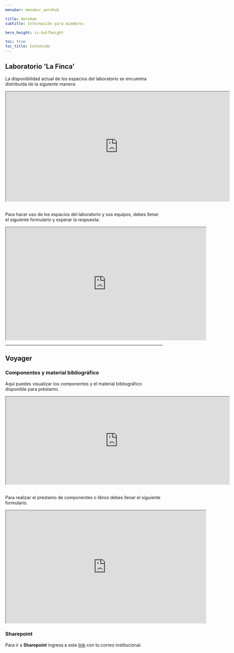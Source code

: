 ```yaml
---
menubar: menubar_aerohub

title: AeroHub
subtitle: Información para miembros

hero_height: is-halfheight

toc: true
toc_title: Contenido
---
```

<link href="../../assets/css/custom.css" rel="stylesheet" type="text/css">


## Laboratorio 'La Finca'
La disponibilidad actual de los espacios del laboratorio se encuentra distribuida de la siguiente manera:
<div align="center">
    <iframe src="https://docs.google.com/spreadsheets/d/e/2PACX-1vTBgNBpDLhdWaWTXhBcgzqBLaR6bvKGmzqTvpkVMfhoLlR0UipJsh-9NVL7jHCOB8s44uYOhgXSqKV4/pubhtml?widget=true" width="715" height="350"></iframe>
</div>
<br>

Para hacer uso de los espacios del laboratorio y sus equipos, debes llenar el siguiente formulario y esperar la respuesta:
<div align="center">
    <iframe src="https://docs.google.com/forms/d/e/1FAIpQLSeyzi2tVrVhp6q39__Tx9-DNwxcYVSg_TjuoIwBhI4Iitfjkg/viewform?embedded=true" width="640" height="360"></iframe>
</div>

---

## Voyager
### Componentes y material bibliográfico
Aquí puedes visualizar los componentes y el material bibliográfico disponible para préstamo.
<div align="center">
    <iframe src="https://docs.google.com/spreadsheets/d/e/2PACX-1vRA6kWar4EBXKLN4REIfc1wzqKwieSi_3wysSiZQaf2YRA5qXbpmpPs2SXZijZVYNi3c7mXXVg9p7Pg/pubhtml?widget=true&amp;headers=false" width="715" height="280"></iframe>
</div>
<br>

Para realizar el préstamo de componentes o libros debes llenar el siguiente formulario.
<div align="center">
    <iframe src="https://docs.google.com/forms/d/e/1FAIpQLSfHR-1LM-1b5mCKOk079vttVCPIyQGhvT-_KTcUOignhYoDYQ/viewform?embedded=true" width="640" height="360"></iframe>
</div>

### Sharepoint
Para ir a **Sharepoint** ingresa a este <a href="https://udeaeduco.sharepoint.com/sites/Voyager2" target="_blank"><u>link</u></a> con tu correo institucional.
